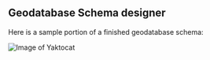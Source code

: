 ## Geodatabase Schema designer
Here is a sample portion of a finished geodatabase schema:

![Image of Yaktocat](https://octodex.github.com/images/yaktocat.png)
